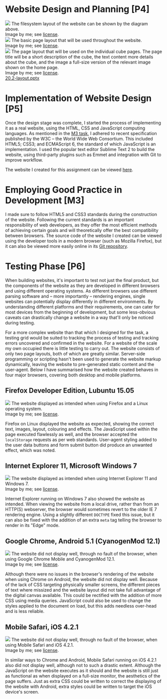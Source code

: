 <!-- 

Evidence "Required":

- A PowerPoint including your structure chart and storyboards (**P4**).
- A zip file containing your website files (**P4**).
	- Code should be fully commented and in accordance with HTML5 standards (**P5**, **M3**).
- A development grid showing code used, browser output, and any errors identified and how these were corrected (**P6**).

-->

# Website Design and Planning [P4]

<div class="i">
	<img src="/btec/img/20.2.1.1.svg">
	The filesystem layout of the website can be shown by the diagram above.
	<div>Image by me; see <a href="/btec/license">license</a>.</div>
</div>

<div class="i">
	<img src="/btec/img/20.2.1.2.svg">
	The basic page layout that will be used throughout the website.
	<div>Image by me; see <a href="/btec/license">license</a>.</div>
</div>

<div class="i">
	<img src="/btec/img/20.2.1.3.svg">
	The page layout that will be used on the individual cube pages. The page title will be a short description of the cube, the text content more details about the cube, and the image a full-size version of the relevant image shown on the home page.
	<div>Image by me; see <a href="/btec/license">license</a>.</div>
</div>

<div class="f">
	<a href="/btec/file/office/20.2-layout.pptx">20.2-layout.pptx</a>
</div>

# Implementation of Website Design [P5]

Once the design stage was complete, I started the process of implementing it as a real website, using the HTML, CSS and JavaScript computing languages. As mentioned in the [M3 task](#3), I adhered to recent specification published by the W3C &ndash; the World Wide Web Consortium. This included HTML5; CSS3; and ECMAScript 6, the standard of which JavaScript is an implementation. I used the popular text editor Sublime Text 2 to build the website, using third-party plugins such as Emmet and integration with Git to improve workflow.

<div class="n">The website I created for this assignment can be viewed <a href="/btec/file/sites/20.2-cubes/index.html">here</a>.</div>

# Employing Good Practice in Development [M3]

I made sure to follow HTML5 and CSS3 standards during the construction of the website. Following the current standards is an important responsibility of web developers, as they offer the most efficient methods of achieving certain goals and will theoretically offer the best compatibility between browsers. The source code of the website I created can be viewed using the developer tools in a modern browser (such as Mozilla Firefox), but it can also be viewed more easily online in its [Git repository](https://github.com/blieque/btec/blob/master/file/sites/20.2).

<!--

> - Ensuring your end product resembles your storyboards
> - Using appropriate HTML5 standards (nesting, quote marks around attribute names, all design elements in CSS)
> - Commenting both your HTML and CSS coding
> - Using appropriate names for your selectors

-->

# Testing Phase [P6]

When building websites, it's important to test not just the final product, but the components of the website as they are developed in different browsers and using different operating systems. As different browsers use different parsing software and &ndash; more importantly &ndash; rendering engines, single websites can potentially display differently in different environments. By understanding different platforms and their requirements, one can cater for most devices from the beginning of development, but some less-obvious caveats can drastically change a website in a way that'll only be noticed during testing.

For a more complex website than that which I designed for the task, a testing grid would be suited to tracking the process of testing and tracking errors uncovered and confirmed in the website. For a website of the scale my own occupied there is little testing to carry out. The website consists of only two page layouts, both of which are greatly similar. Server-side programming or scripting hasn't been used to generate the website markup dynamically, leaving the website to pre-generated static content and the user-agent. Below I have summarised how the website created behaves in four major browsers, covering both desktop and mobile platforms.

## Firefox Developer Edition, Lubuntu 15.05

<div class="i">
	<img src="/btec/img/20.2.2.1.png">
	The website displayed as intended when using Firefox and a Linux operating system.
	<div>Image by me; see <a href="/btec/license">license</a>.</div>
</div>

Firefox on Linux displayed the website as expected, showing the correct text, images, layout, colouring and effects. The JavaScript used within the page executed flawlessly as well, and the browser accepted the <code>localStorage</code> requests as per web standards. User-agent styling added to the user data buttons and form submit button did produce an unwanted effect, which was noted.

## Internet Explorer 11, Microsoft Windows 7

<div class="i">
	<img src="/btec/img/20.2.2.2.png">
	The website displayed as intended when using Internet Explorer 11 and Windows 7.
	<div>Image by me; see <a href="/btec/license">license</a>.</div>
</div>

Internet Explorer running on Windows 7 also showed the website as intended. When viewing the website from a local drive, rather than from an HTTP(S) webserver, the browser would sometimes revert to the older IE 7 rendering engine. Using a slightly different <code>DOCTYPE</code> fixed this issue, but it can also be fixed with the addition of an extra <code>meta</code> tag telling the browser to render in its "Edge" mode.

## Google Chrome, Android 5.1 (CyanogenMod 12.1)

<div class="i">
	<img src="/btec/img/20.2.2.3.png">
	The website did not display well, through no fault of the browser, when using Google Chrome Mobile and CyanogenMod 12.1.
	<div>Image by me; see <a href="/btec/license">license</a>.</div>
</div>

Although there were no issues in the browser's rendering of the website when using Chrome on Android, the website did not display well. Because of the lack of CSS targeting physically smaller screens, the different pieces of text where missized and the website layout did not take full advantage of the digital canvas available. This could be rectified with the addition of more CSS using media queries. JavaScript could also be used to change the styles applied to the document on load, but this adds needless over-head and is less reliable.

## Mobile Safari, iOS 4.2.1

<div class="i">
	<img src="/btec/img/20.2.2.4.png">
	The website did not display well, through no fault of the browser, when using Mobile Safari and iOS 4.2.1.
	<div>Image by me; see <a href="/btec/license">license</a>.</div>
</div>

In similar ways to Chrome and Android, Mobile Safari running on iOS 4.2.1 also did not display well, although not to such a drastic extent. Although the JavaScript on the website executes as it should and the website is still just as functional as when displayed on a full-size monitor, the aesthetics of the page suffers. Just as extra CSS could be written to correct the displaying of the website with Android, extra styles could be written to target the iOS device's screen.
